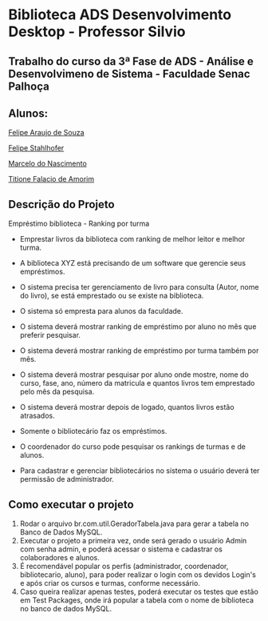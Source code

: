# Biblioteca ADS Desenvolvimento Desktop - Professor Silvio

## Trabalho do curso da 3ª Fase de ADS - Análise e Desenvolvimeno de Sistema - Faculdade Senac Palhoça

## Alunos:

[Felipe Araujo de Souza](https://github.com/arandel25/)

[Felipe Stahlhofer](https://github.com/felipeStahl/)

[Marcelo do Nascimento](https://github.com/pac57282)

[Titione Falacio de Amorim](https://github.com/titioneamorim/)

## Descrição do Projeto

Empréstimo biblioteca - Ranking por turma

* Emprestar livros da biblioteca com ranking de melhor leitor e melhor turma.

* A biblioteca XYZ está precisando de um software que gerencie seus empréstimos.

* O sistema precisa ter gerenciamento de livro para consulta (Autor, nome do livro), se está emprestado ou se existe na biblioteca.

* O sistema só empresta para alunos da faculdade. 

* O sistema deverá mostrar ranking de empréstimo por aluno no mês que preferir pesquisar.

* O sistema deverá mostrar ranking de empréstimo por turma também por mês. 

* O sistema deverá mostrar pesquisar por aluno onde mostre, nome do curso, fase, ano, número da matricula e quantos livros tem emprestado pelo mês da pesquisa. 

* O sistema deverá mostrar depois de logado, quantos livros estão atrasados.

* Somente o bibliotecário faz os empréstimos. 

* O coordenador do curso pode pesquisar os rankings de turmas e de alunos.

* Para cadastrar e gerenciar bibliotecários no sistema o usuário deverá ter permissão de administrador.


## Como executar o projeto

1) Rodar o arquivo br.com.util.GeradorTabela.java para gerar a tabela no Banco de Dados MySQL.
2) Executar o projeto a primeira vez, onde será gerado o usuário Admin com senha admin, e poderá acessar o sistema e cadastrar os colaboradores e alunos.
3) É recomendável popular os perfis (administrador, coordenador, bibliotecario, aluno), para poder realizar o login com os devidos Login's e após criar os cursos e turmas, conforme necessário.
4) Caso queira realizar apenas testes, poderá executar os testes que estão em Test Packages, onde irá popular a tabela com o nome de biblioteca no banco de dados MySQL.
